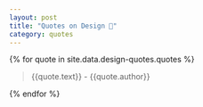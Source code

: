 ```yaml
---
layout: post
title: "Quotes on Design 📔"
category: quotes
---
```

{% for quote in site.data.design-quotes.quotes %}
<blockquote>
    {{quote.text}} - {{quote.author}}
</blockquote>
{% endfor %}
